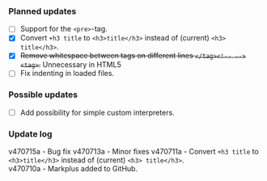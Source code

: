 ### Planned updates
- [ ] Support for the `<pre>`-tag.  
- [x] Convert `+h3 title` to `<h3>title</h3>` instead of (current) `<h3> title</h3>`.  
- [x] ~~Remove whitespace between tags on different lines `</tag><!-- --><tag>`.~~ Unnecessary in HTML5
- [ ] Fix indenting in loaded files.

### Possible updates
- [ ] Add possibility for simple custom interpreters.

### Update log
v470715a - Bug fix
v470713a - Minor fixes
v470711a - Convert `+h3 title` to `<h3>title</h3>` instead of (current) `<h3> title</h3>`.  
v470710a - Markplus added to GitHub.
